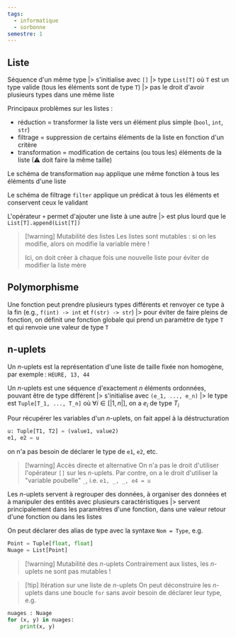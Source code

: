 ```yaml
---
tags:
  - informatique
  - sorbonne
semestre: 1
---
```

## Liste
Séquence d'un même type
|> s'initialise avec `[]`
|> type `List[T]` où `T` est un type valide (tous les éléments sont de type `T`)
|> pas le droit d'avoir plusieurs types dans une même liste

Principaux problèmes sur les listes :
- réduction = transformer la liste vers un élément plus simple (`bool`, `int`, `str`)
- filtrage = suppression de certains éléments de la liste en fonction d'un critère
- transformation = modification de certains (ou tous les) éléments de la liste (⚠ doit faire la même taille)

Le schéma de transformation `map` applique une même fonction à tous les éléments d'une liste

Le schéma de filtrage `filter` applique un prédicat à tous les éléments et conservent ceux le validant

L'opérateur `+` permet d'ajouter une liste à une autre
|> est plus lourd que le `List[T].append(List[T])`

> [!warning] Mutabilité des listes
> Les listes sont mutables : si on les modifie, alors on modifie la variable mère !
> 
> Ici, on doit créer à chaque fois une nouvelle liste pour éviter de modifier la liste mère
## Polymorphisme
Une fonction peut prendre plusieurs types différents et renvoyer ce type à la fin (e.g., `f(int) -> int` et `f(str) -> str`)
|> pour éviter de faire pleins de fonction, on définit une fonction globale qui prend un paramètre de type `T` et qui renvoie une valeur de type `T`
## n-uplets
Un $n$-uplets est la représentation d'une liste de taille fixée non homogène, par exemple : `HEURE, 13, 44`

Un $n$-uplets est une séquence d'exactement $n$ éléments ordonnées, pouvant être de type différent
|> s'initialise avec `(e_1, ..., e_n)`
|> le type est `Tuple[T_1, ..., T_n]` où $\forall i\in [|1, n|]$, on a $e_i$ de type $T_i$

Pour récupérer les variables d'un $n$-uplets, on fait appel à la déstructuration
```python
u: Tuple[T1, T2] = (value1, value2)
e1, e2 = u
```
on n'a pas besoin de déclarer le type de `e1`, `e2`, etc.

> [!warning] Accès directe et alternative
> On n'a pas le droit d'utiliser l'opérateur `[]` sur les $n$-uplets.
> Par contre, on a le droit d'utiliser la "variable poubelle" `_`, i.e. `e1, _, _, e4 = u`

Les $n$-uplets servent à regrouper des données, à organiser des données et à manipuler des entités avec plusieurs caractéristiques
|> servent principalement dans les paramètres d'une fonction, dans une valeur retour d'une fonction ou dans les listes

On peut déclarer des alias de type avec la syntaxe `Nom = Type`, e.g.
```python
Point = Tuple[float, float]
Nuage = List[Point]
```

> [!warning] Mutabilité des $n$-uplets
> Contrairement aux listes, les $n$-uplets ne sont pas mutables !

> [!tip] Itération sur une liste de $n$-uplets
> On peut déconstruire les $n$-uplets dans une boucle `for` sans avoir besoin de déclarer leur type, e.g.
```python
nuages : Nuage
for (x, y) in nuages:
	print(x, y)
```

